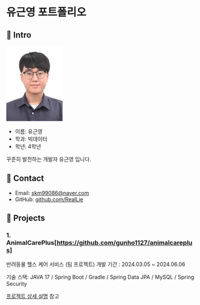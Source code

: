 # 유근영 포트폴리오

## 📌 Intro

![프로필이미지](https://github.com/RealLie/RealLie/blob/main/20220811181854_00027.jpg)
- 이름: 유근영
- 학과: 빅데이터
- 학년: 4학년

꾸준히 발전하는 개발자 유근영 입니다.

## 📌 Contact
- Email: skm99086@naver.com
- GitHub: [github.com/RealLie](https://github.com/RealLie)

## 📌 Projects
### 1. AnimalCarePlus[https://github.com/gunho1127/animalcareplus]
   반려동물 헬스 케어 서비스 (팀 프로젝트)
   개발 기간 : 2024.03.05 ~ 2024.06.06

   기술 스택:
   JAVA 17 / Spring Boot / Gradle / Spring Data JPA / MySQL / Spring Security

   [프로젝트 상세 설명](https://github.com/gunho1127/animalcareplus) 참고

